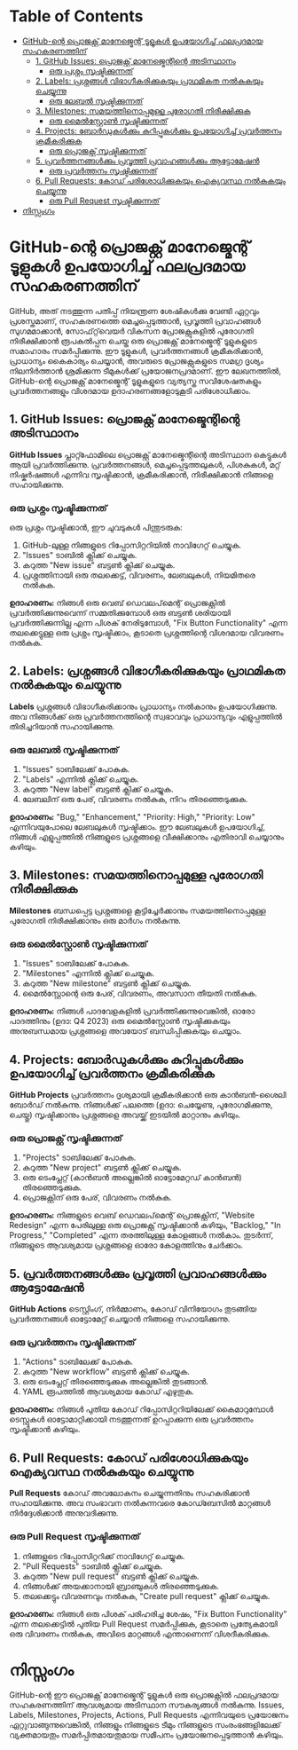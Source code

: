 # Table of Contents

- [GitHub-ന്റെ പ്രൊജക്റ്റ് മാനേജ്മെന്റ് ടൂളുകൾ ഉപയോഗിച്ച് ഫലപ്രദമായ സഹകരണത്തിന്](#github-ന്റെ-പ്രൊജക്റ്റ്-മാനേജ്മെന്റ്-ടൂളുകൾ-ഉപയോഗിച്ച്-ഫലപ്രദമായ-സഹകരണത്തിന്)
  - [1. GitHub Issues: പ്രൊജക്റ്റ് മാനേജ്മെന്റിന്റെ അടിസ്ഥാനം](#1-github-issues-പ്രൊജക്റ്റ്-മാനേജ്മെന്റിന്റെ-അടിസ്ഥാനം)
    - [ഒരു പ്രശ്നം സൃഷ്ടിക്കുന്നത്](#ഒരു-പ്രശ്നം-സൃഷ്ടിക്കുന്നത്)
  - [2. Labels: പ്രശ്നങ്ങൾ വിഭാഗീകരിക്കുകയും പ്രാഥമികത നൽകുകയും ചെയ്യുന്നു](#2-labels-പ്രശ്നങ്ങൾ-വിഭാഗീകരിക്കുകയും-പ്രാഥമികത-നൽകുകയും-ചെയ്യുന്നു)
    - [ഒരു ലേബൽ സൃഷ്ടിക്കുന്നത്](#ഒരു-ലേബൽ-സൃഷ്ടിക്കുന്നത്)
  - [3. Milestones: സമയത്തിനൊപ്പമുള്ള പുരോഗതി നിരീക്ഷിക്കുക](#3-milestones-സമയംക്കൊപ്പമുള്ള-പുരോഗതി-നിരീക്ഷിക്കുക)
    - [ഒരു മൈൽസ്റ്റോൺ സൃഷ്ടിക്കുന്നത്](#ഒരു-മൈൽസ്റ്റോൺ-സൃഷ്ടിക്കുന്നത്)
  - [4. Projects: ബോർഡുകൾക്കും കുറിപ്പുകൾക്കും ഉപയോഗിച്ച് പ്രവർത്തനം ക്രമീകരിക്കുക](#4-projects-ബോർഡുകൾക്കും-കുറിപ്പുകൾക്കും-ഉപയോഗിച്ച്-പ്രവർത്തനം-ക്രമീകരിക്കുക)
    - [ഒരു പ്രൊജക്റ്റ് സൃഷ്ടിക്കുന്നത്](#ഒരു-പ്രൊജക്റ്റ്-സൃഷ്ടിക്കുന്നത്)
  - [5. പ്രവർത്തനങ്ങൾക്കും പ്രവൃത്തി പ്രവാഹങ്ങൾക്കും ആട്ടോമേഷൻ](#5-പ്രവർത്തനങ്ങൾക്കും-പ്രവൃത്തി-പ്രവാഹങ്ങൾക്കും-ആട്ടോമേഷൻ)
    - [ഒരു പ്രവർത്തനം സൃഷ്ടിക്കുന്നത്](#ഒരു-പ്രവർത്തനം-സൃഷ്ടിക്കുന്നത്)
  - [6. Pull Requests: കോഡ് പരിശോധിക്കുകയും ഐക്യവസ്ഥ നൽകുകയും ചെയ്യുന്നു](#6-pull-requests-കോഡ്-പരിശോധിക്കുകയും-ഐക്യവസ്ഥ-നൽകുകയും-ചെയ്യുന്നു)
    - [ഒരു Pull Request സൃഷ്ടിക്കുന്നത്](#ഒരു-pull-request-സൃഷ്ടിക്കുന്നത്)
- [നിസ്സംഗം](#നിസ്സംഗം)

# GitHub-ന്റെ പ്രൊജക്റ്റ് മാനേജ്മെന്റ് ടൂളുകൾ ഉപയോഗിച്ച് ഫലപ്രദമായ സഹകരണത്തിന്

GitHub, അത് നടത്തുന്ന പതിപ്പ് നിയന്ത്രണ ശേഷികൾക്കു വേണ്ടി ഏറ്റവും പ്രശസ്തമാണ്, സഹകരണത്തെ മെച്ചപ്പെടുത്താൻ, പ്രവൃത്തി പ്രവാഹങ്ങൾ സുഗമമാക്കാൻ, സോഫ്‌റ്റ്‌വെയർ വികസന പ്രോജക്റ്റുകളിൽ പുരോഗതി നിരീക്ഷിക്കാൻ രൂപകൽപ്പന ചെയ്ത ഒരു പ്രൊജക്റ്റ് മാനേജ്മെന്റ് ടൂളുകളുടെ സമാഹാരം സമർപ്പിക്കുന്നു. ഈ ടൂളുകൾ, പ്രവർത്തനങ്ങൾ ക്രമീകരിക്കാൻ, പ്രാധാന്യം കൈകാര്യം ചെയ്യാൻ, അവരുടെ പ്രോജക്റ്റുകളുടെ സമഗ്ര ദൃശ്യം നിലനിര്‍ത്താൻ ശ്രമിക്കുന്ന ടീമുകൾക്ക് പ്രയോജനപ്രദമാണ്. ഈ ലേഖനത്തിൽ, GitHub-ന്റെ പ്രൊജക്റ്റ് മാനേജ്മെന്റ് ടൂളുകളുടെ വ്യത്യസ്ത സവിശേഷതകളും പ്രവർത്തനങ്ങളും വിശദമായ ഉദാഹരണങ്ങളോടുകൂടി പരിശോധിക്കാം.

## 1. **GitHub Issues: പ്രൊജക്റ്റ് മാനേജ്മെന്റിന്റെ അടിസ്ഥാനം**

**GitHub Issues** പ്ലാറ്റ്ഫോമിലെ പ്രൊജക്റ്റ് മാനേജ്മെന്റിന്റെ അടിസ്ഥാന കെട്ടുകൾ ആയി പ്രവർത്തിക്കുന്നു. പ്രവർത്തനങ്ങൾ, മെച്ചപ്പെടുത്തലുകൾ, പിശകുകൾ, മറ്റ് നിഷ്കർഷങ്ങൾ എന്നിവ സൃഷ്ടിക്കാൻ, ക്രമീകരിക്കാൻ, നിരീക്ഷിക്കാൻ നിങ്ങളെ സഹായിക്കുന്നു.

### ഒരു പ്രശ്നം സൃഷ്ടിക്കുന്നത്

ഒരു പ്രശ്നം സൃഷ്ടിക്കാൻ, ഈ ചുവടുകൾ പിന്തുടരുക:

1. GitHub-ലുള്ള നിങ്ങളുടെ റിപ്പോസിറ്ററിയിൽ നാവിഗേറ്റ് ചെയ്യുക.
2. "Issues" ടാബിൽ ക്ലിക്ക് ചെയ്യുക.
3. കറുത്ത "New issue" ബട്ടൺ ക്ലിക്ക് ചെയ്യുക.
4. പ്രശ്നത്തിനായി ഒരു തലക്കെട്ട്, വിവരണം, ലേബലുകൾ, നിയമിതരെ നൽകുക.

**ഉദാഹരണം:**
നിങ്ങൾ ഒരു വെബ് ഡെവലപ്‌മെന്റ് പ്രൊജക്റ്റിൽ പ്രവർത്തിക്കുന്നുവെന്ന് സമ്മതിക്കുമ്പോൾ ഒരു ബട്ടൺ ശരിയായി പ്രവർത്തിക്കുന്നില്ല എന്ന പിശക് നേരിടുമ്പോൾ, "Fix Button Functionality" എന്ന തലക്കെട്ടുള്ള ഒരു പ്രശ്നം സൃഷ്ടിക്കാം, കൂടാതെ പ്രശ്നത്തിന്റെ വിശദമായ വിവരണം നൽകുക.

## 2. **Labels: പ്രശ്നങ്ങൾ വിഭാഗീകരിക്കുകയും പ്രാഥമികത നൽകുകയും ചെയ്യുന്നു**

**Labels** പ്രശ്നങ്ങൾ വിഭാഗീകരിക്കാനും പ്രാധാന്യം നൽകാനും ഉപയോഗിക്കുന്നു. അവ നിങ്ങൾക്ക് ഒരു പ്രവർത്തനത്തിന്റെ സ്വഭാവവും പ്രാധാന്യവും എളുപ്പത്തിൽ തിരിച്ചറിയാൻ സഹായിക്കുന്നു.

### ഒരു ലേബൽ സൃഷ്ടിക്കുന്നത്

1. "Issues" ടാബിലേക്ക് പോകുക.
2. "Labels" എന്നിൽ ക്ലിക്ക് ചെയ്യുക.
3. കറുത്ത "New label" ബട്ടൺ ക്ലിക്ക് ചെയ്യുക.
4. ലേബലിന് ഒരു പേര്, വിവരണം നൽകുക, നിറം തിരഞ്ഞെടുക്കുക.

**ഉദാഹരണം:**
"Bug," "Enhancement," "Priority: High," "Priority: Low" എന്നിവയുപോലെ ലേബലുകൾ സൃഷ്ടിക്കാം. ഈ ലേബലുകൾ ഉപയോഗിച്ച്, നിങ്ങൾ എളുപ്പത്തിൽ നിങ്ങളുടെ പ്രശ്നങ്ങളെ വീക്ഷിക്കാനും എതിരാവി ചെയ്യാനും കഴിയും.

## 3. **Milestones: സമയത്തിനൊപ്പമുള്ള പുരോഗതി നിരീക്ഷിക്കുക**

**Milestones** ബന്ധപ്പെട്ട പ്രശ്നങ്ങളെ കൂട്ടിച്ചേർക്കാനും സമയത്തിനൊപ്പമുള്ള പുരോഗതി നിരീക്ഷിക്കാനും ഒരു മാർഗം നൽകുന്നു.

### ഒരു മൈൽസ്റ്റോൺ സൃഷ്ടിക്കുന്നത്

1. "Issues" ടാബിലേക്ക് പോകുക.
2. "Milestones" എന്നിൽ ക്ലിക്ക് ചെയ്യുക.
3. കറുത്ത "New milestone" ബട്ടൺ ക്ലിക്ക് ചെയ്യുക.
4. മൈൽസ്റ്റോന്റെ ഒരു പേര്, വിവരണം, അവസാന തീയതി നൽകുക.

**ഉദാഹരണം:**
നിങ്ങൾ പാദവേളകളിൽ പ്രവർത്തിക്കുന്നുവെങ്കിൽ, ഓരോ പാദത്തിനും (ഉദാ: Q4 2023) ഒരു മൈൽസ്റ്റോൺ സൃഷ്ടിക്കുകയും അനുബന്ധമായ പ്രശ്നങ്ങളെ അവയോട് ബന്ധിപ്പിക്കുകയും ചെയ്യാം.

## 4. **Projects: ബോർഡുകൾക്കും കുറിപ്പുകൾക്കും ഉപയോഗിച്ച് പ്രവർത്തനം ക്രമീകരിക്കുക**

**GitHub Projects** പ്രവർത്തനം ദൃശ്യമായി ക്രമീകരിക്കാൻ ഒരു കാൻബൻ-ശൈലി ബോർഡ് നൽകുന്നു. നിങ്ങൾക്ക് പലത്തെ (ഉദാ: ചെയ്യേണ്ട, പുരോഗമിക്കുന്നു, ചെയ്തു) സൃഷ്ടിക്കാനും പ്രശ്നങ്ങളെ അവയ്ക്ക് ഇടയിൽ മാറ്റാനും കഴിയും.

### ഒരു പ്രൊജക്റ്റ് സൃഷ്ടിക്കുന്നത്

1. "Projects" ടാബിലേക്ക് പോകുക.
2. കറുത്ത "New project" ബട്ടൺ ക്ലിക്ക് ചെയ്യുക.
3. ഒരു ടെംപ്ലേറ്റ് (കാൻബൻ അല്ലെങ്കിൽ ഓട്ടോമേറ്റഡ് കാൻബൻ) തിരഞ്ഞെടുക്കുക.
4. പ്രൊജക്റ്റിന് ഒരു പേര്, വിവരണം നൽകുക.

**ഉദാഹരണം:**
നിങ്ങളുടെ വെബ് ഡെവലപ്‌മെന്റ് പ്രൊജക്റ്റിന്, "Website Redesign" എന്ന പേരിലുള്ള ഒരു പ്രൊജക്റ്റ് സൃഷ്ടിക്കാൻ കഴിയും, "Backlog," "In Progress," "Completed" എന്ന തരത്തിലുള്ള കോളങ്ങൾ നൽകാം. തുടർന്ന്, നിങ്ങളുടെ ആവശ്യമായ പ്രശ്നങ്ങളെ ഓരോ കോളത്തിനും ചേർക്കാം.

## 5. **പ്രവർത്തനങ്ങൾക്കും പ്രവൃത്തി പ്രവാഹങ്ങൾക്കും ആട്ടോമേഷൻ**

**GitHub Actions** ടെസ്റ്റിംഗ്, നിർമ്മാണം, കോഡ് വിനിയോഗം തുടങ്ങിയ പ്രവർത്തനങ്ങൾ ഓട്ടോമേറ്റ് ചെയ്യാൻ നിങ്ങളെ സഹായിക്കുന്നു.

### ഒരു പ്രവർത്തനം സൃഷ്ടിക്കുന്നത്

1. "Actions" ടാബിലേക്ക് പോകുക.
2. കറുത്ത "New workflow" ബട്ടൺ ക്ലിക്ക് ചെയ്യുക.
3. ഒരു ടെംപ്ലേറ്റ് തിരഞ്ഞെടുക്കുക അല്ലെങ്കിൽ തുടങ്ങാൻ.
4. YAML രൂപത്തിൽ ആവശ്യമായ കോഡ് എഴുതുക.

**ഉദാഹരണം:**
നിങ്ങൾ പുതിയ കോഡ് റിപ്പോസിറ്ററിയിലേക്ക് കൈമാറുമ്പോൾ ടെസ്റ്റുകൾ ഓട്ടോമാറ്റിക്കായി നടത്തുന്നത് ഉറപ്പാക്കുന്ന ഒരു പ്രവർത്തനം സൃഷ്ടിക്കാൻ കഴിയും.

## 6. **Pull Requests: കോഡ് പരിശോധിക്കുകയും ഐക്യവസ്ഥ നൽകുകയും ചെയ്യുന്നു**

**Pull Requests** കോഡ് അവലോകനം ചെയ്യുന്നതിനും സഹകരിക്കാൻ സഹായിക്കുന്നു. അവ സംഭാവന നൽകുന്നവരെ കോഡ്ബേസിൽ മാറ്റങ്ങൾ നിര്‍ദ്ദേശിക്കാൻ അനുവദിക്കുന്നു.

### ഒരു Pull Request സൃഷ്ടിക്കുന്നത്

1. നിങ്ങളുടെ റിപ്പോസിറ്ററിക്ക് നാവിഗേറ്റ് ചെയ്യുക.
2. "Pull Requests" ടാബിൽ ക്ലിക്ക് ചെയ്യുക.
3. കറുത്ത "New pull request" ബട്ടൺ ക്ലിക്ക് ചെയ്യുക.
4. നിങ്ങൾക്ക് അയക്കാനായി ബ്രാഞ്ചുകൾ തിരഞ്ഞെടുക്കുക.
5. തലക്കെട്ടും വിവരണവും നൽകുക, "Create pull request" ക്ലിക്ക് ചെയ്യുക.

**ഉദാഹരണം:**
നിങ്ങൾ ഒരു പിശക് പരിഹരിച്ച ശേഷം, "Fix Button Functionality" എന്ന തലക്കെട്ടിൽ പുതിയ Pull Request സമർപ്പിക്കുക, കൂടാതെ പ്രത്യേകമായി ഒരു വിവരണം നൽകുക, അവിടെ മാറ്റങ്ങൾ എന്താണെന്ന് വിശദീകരിക്കുക.

# നിസ്സംഗം

GitHub-ന്റെ ഈ പ്രൊജക്റ്റ് മാനേജ്മെന്റ് ടൂളുകൾ ഒരു പ്രൊജക്റ്റിൽ ഫലപ്രദമായ സഹകരണത്തിന് ആവശ്യമായ അടിസ്ഥാന സൗകര്യങ്ങൾ നൽകുന്നു. Issues, Labels, Milestones, Projects, Actions, Pull Requests എന്നിവയുടെ പ്രയോജനം ഏറ്റുവാങ്ങുന്നുവെങ്കിൽ, നിങ്ങളും നിങ്ങളുടെ ടീമും നിങ്ങളുടെ സംരംഭങ്ങളിലേക്ക് വ്യക്തമായതും സമർപ്പിതമായതുമായ സമീപനം പ്രയോജനപ്പെടുത്താൻ കഴിയും.
